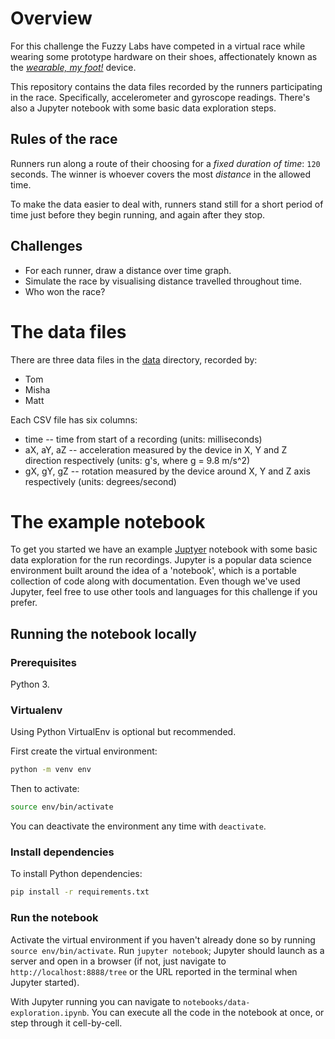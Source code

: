 # Overview

For this challenge the Fuzzy Labs have competed in a virtual race while wearing some prototype hardware on their shoes, affectionately known as the [_wearable, my foot!_](http://wearablemyfoot.tech) device.

This repository contains the data files recorded by the runners participating in the race. Specifically, accelerometer and gyroscope readings. There's also a Jupyter notebook with some basic data exploration steps.

## Rules of the race

Runners run along a route of their choosing for a _fixed duration of time_: `120` seconds. The winner is whoever covers the most _distance_ in the allowed time.

To make the data easier to deal with, runners stand still for a short period of time just before they begin running, and again after they stop.

## Challenges

* For each runner, draw a distance over time graph.
* Simulate the race by visualising distance travelled throughout time.
* Who won the race?

# The data files

There are three data files in the [data](data) directory, recorded by:

* Tom
* Misha
* Matt

Each CSV file has six columns:
* time -- time from start of a recording (units: milliseconds)
* aX, aY, aZ -- acceleration measured by the device in X, Y and Z direction respectively (units: g's, where g = 9.8 m/s^2)
* gX, gY, gZ -- rotation measured by the device around X, Y and Z axis respectively (units: degrees/second)  

# The example notebook

To get you started we have an example [Juptyer](https://jupyter.org) notebook with some basic data exploration for the run recordings. Jupyter is a popular data science environment built around the idea of a 'notebook', which is a portable collection of code along with documentation. Even though we've used Jupyter, feel free to use other tools and languages for this challenge if you prefer.

## Running the notebook locally

### Prerequisites

Python 3.

### Virtualenv

Using Python VirtualEnv is optional but recommended.

First create the virtual environment:

```sh
python -m venv env
```

Then to activate:

```sh
source env/bin/activate
```

You can deactivate the environment any time with `deactivate`.

### Install dependencies

To install Python dependencies:

```sh
pip install -r requirements.txt
```

### Run the notebook

Activate the virtual environment if you haven't already done so by running `source env/bin/activate`. Run `jupyter notebook`; Jupyter should launch as a server and open in a browser (if not, just navigate to `http://localhost:8888/tree` or the URL reported in the terminal when Jupyter started).

With Jupyter running you can navigate to `notebooks/data-exploration.ipynb`. You can execute all the code in the notebook at once, or step through it cell-by-cell.
